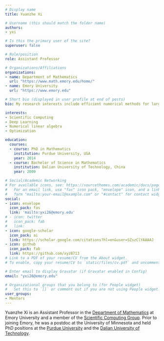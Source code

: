 ```yaml
---
# Display name
title: Yuanzhe Xi

# Username (this should match the folder name)
authors:
- yxi

# Is this the primary user of the site?
superuser: false

# Role/position
role: Assistant Professor 

# Organizations/Affiliations
organizations:
- name: Department of Mathematics
  url: "https://www.math.emory.edu/home/"
- name: Emory University
  url: "https://www.emory.edu"

# Short bio (displayed in user profile at end of posts)
bio: My research interests include efficient numerical methods for large-scale scientific computing and machine learning applications.

interests:
- Scientific Computing
- Deep Learning
- Numerical linear algebra
- Optimization

education:
  courses:
  - course: PhD in Mathematics
    institution: Purdue University, USA
    year: 2014
  - course: Bachelor of Science in Mathematics
    institution: Dalian University of Technology, China
    year: 2009

# Social/Academic Networking
# For available icons, see: https://sourcethemes.com/academic/docs/page-builder/#icons
#   For an email link, use "fas" icon pack, "envelope" icon, and a link in the
#   form "mailto:your-email@example.com" or "#contact" for contact widget.
social:
- icon: envelope
  icon_pack: fas
  link: 'mailto:yxi26@emory.edu'
# - icon: twitter
#   icon_pack: fab
#   link: 
- icon: google-scholar
  icon_pack: ai
  link: https://scholar.google.com/citations?hl=en&user=SZszClYAAAAJ
- icon: github
  icon_pack: fab
  link: https://github.com/xyz8713
# Link to a PDF of your resume/CV from the About widget.
# To enable, copy your resume/CV to `static/files/cv.pdf` and uncomment the lines below.

# Enter email to display Gravatar (if Gravatar enabled in Config)
email: "yxi26@emory.edu"

# Organizational groups that you belong to (for People widget)
#   Set this to `[]` or comment out if you are not using People widget.
user_groups:
- Mentors
---
```


Yuanzhe Xi is an Assistant Professor in the [Department of Mathematics](http://math.emory.edu/home/) at Emory University and a member of the [Scientific Computing Group](http://www.math.emory.edu/Research/Area/ScientificComputing/).
Prior to joining Emory, he was a postdoc at the University of Minnesota and held PhD positions at the [Purdue University](https://www.purdue.edu) and the [Dalian University of Technology](https://en.dlut.edu.cn).

